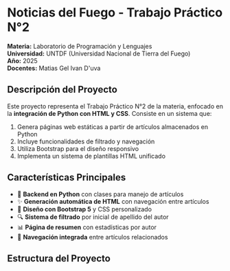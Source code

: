 # Noticias del Fuego - Trabajo Práctico N°2

**Materia:** Laboratorio de Programación y Lenguajes  
**Universidad:** UNTDF (Universidad Nacional de Tierra del Fuego)  
**Año:** 2025  
**Docentes:** 
            Matias Gel
            Ivan D'uva

## Descripción del Proyecto

Este proyecto representa el Trabajo Práctico N°2 de la materia, enfocado en la **integración de Python con HTML y CSS**. Consiste en un sistema que:

1. Genera páginas web estáticas a partir de artículos almacenados en Python
2. Incluye funcionalidades de filtrado y navegación
3. Utiliza Bootstrap para el diseño responsivo
4. Implementa un sistema de plantillas HTML unificado

## Características Principales

- 🐍 **Backend en Python** con clases para manejo de artículos
- ✨ **Generación automática de HTML** con navegación entre artículos
- 🎨 **Diseño con Bootstrap 5** y CSS personalizado
- 🔍 **Sistema de filtrado** por inicial de apellido del autor
- 📊 **Página de resumen** con estadísticas por autor
- 🔗 **Navegación integrada** entre artículos relacionados

## Estructura del Proyecto




